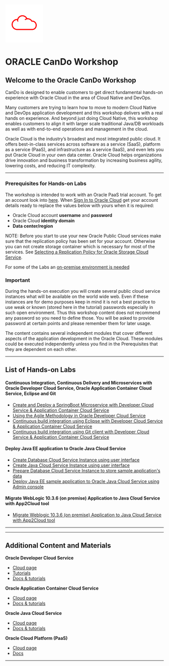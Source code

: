 ![](common/images/customer.logo.png)
---
# ORACLE CanDo Workshop #



## Welcome to the Oracle CanDo Workshop ##

CanDo is designed to enable customers to get direct fundamental hands-on experience with Oracle Cloud in the area of Cloud Native and DevOps.

Many customers are trying to learn how to move to modern Cloud Native and DevOps application development and this workshop delivers with a real hands on experience. And beyond just doing Cloud Native, this workshop enables customers to align it with larger scale traditional Java/DB workloads as well as with end-to-end operations and management in the cloud.

Oracle Cloud is the industry’s broadest and most integrated public cloud. It offers best-in-class services across software as a service (SaaS), platform as a service (PaaS), and infrastructure as a service (IaaS), and even lets you put Oracle Cloud in your own data center. Oracle Cloud helps organizations drive innovation and business transformation by increasing business agility, lowering costs, and reducing IT complexity.

---

### Prerequisites for Hands-on Labs ###

The workshop is intended to work with an Oracle PaaS trial account. To get an account look into [here](common/request.for.trial.md). When [Sign In to Oracle Cloud](common/sign.in.to.oracle.cloud.md) get your account details ready to replace the values below with yours when it is required:

+ Oracle Cloud account **username** and **password**
+ Oracle Cloud **identity domain**
+ **Data center/region**

NOTE: Before you start to use your new Oracle Public Cloud services make sure that the replication policy has been set for your account. Otherwise you can not create storage container which is necessary for most of the services. See [Selecting a Replication Policy for Oracle Storage Cloud Service](https://docs.oracle.com/en/cloud/iaas/storage-cloud/cssto/selecting-replication-policy-your-service-instance.html).

For some of the Labs an [on-premise environment is needed](common/vbox.vm.md)

### Important ###

During the hands-on execution you will create several public cloud service instances what will be available on the world wide web. Even if these instances are for demo purposes keep in mind it is not a best practice to use weak or known (stored here in the tutorial) passwords especially in such open environment. Thus this workshop content does not recommend any password so you need to define those. You will be asked to provide password at certain points and please remember them  for  later usage.

The content contains several independent modules that cover different aspects of the application development in the Oracle Cloud. These modules could be executed independently unless you find in the Prerequisites that they are dependent on each other.

----

## List of Hands-on Labs ##


#### Continuous Integration, Continuous Delivery and Microservices with Oracle Developer Cloud Service, Oracle Application Container Cloud Service, Eclipse and Git ####

+ [Create and Deploy a SpringBoot Microservice with Developer Cloud Service & Application Container Cloud Service](springboot-sample/README.md)
+ [Using the Agile Methodology in Oracle Developer Cloud Service](agile/README.md)
+ [Continuous build integration using Eclipse with Developer Cloud Service & Application Container Cloud Service](oepe/README.md)
+ [Continuous build integration using Git client with Developer Cloud Service & Application Container Cloud Service](gitclient/README.md)


#### Deploy Java EE application to Oracle Java Cloud Service ####

+ [Create Database Cloud Service Instance using user interface](dbcs-create/README.md)
+ [Create Java Cloud Service Instance using user interface](jcs-create/README.md)
+ [Prepare Database Cloud Service Instance to store sample application's data](dbcs-prepare/README.md)
+ [Deploy Java EE sample application to Oracle Java Cloud Service using Admin console](jcs-deploy/README.md)


#### Migrate WebLogic 10.3.6 (on premise) Application to Java Cloud Service with App2Cloud tool ####

+ [Migrate Weblogic 10.3.6 (on premise) Application to Java Cloud Service with App2Cloud tool](app-2-cloud/README.md)


---
---


## Additional Content and Materials ##

**Oracle Developer Cloud Service**
+ [Cloud page](https://cloud.oracle.com/en_US/developer-service)
+ [Tutorials](https://cloud.oracle.com/en_US/developer-service/tutorials)
+ [Docs & tutorials](http://docs.oracle.com/en/cloud/paas/developer-cloud/tutorials.html)

**Oracle Application Container Cloud Service**
+ [Cloud page](https://cloud.oracle.com/en_US/application-container-cloud)
+ [Docs & tutorials](http://docs.oracle.com/en/cloud/paas/app-container-cloud/index.html)

**Oracle Java Cloud Service**
+ [Cloud page](https://cloud.oracle.com/en_US/java)
+ [Docs & tutorials](http://docs.oracle.com/en/cloud/paas/java-cloud/tutorials.html)

**Oracle Cloud Platform (PaaS)**
+ [Cloud page](https://cloud.oracle.com/en_US/paas)
+ [Docs](http://docs.oracle.com/en/cloud/paas/index.html)

---
